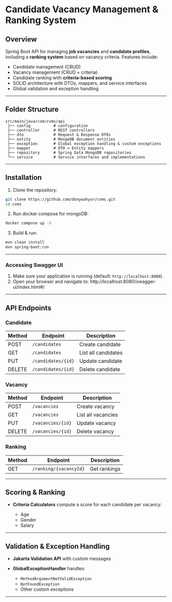 # Candidate Vacancy Management & Ranking System

## Overview

Spring Boot API for managing **job vacancies** and **candidate profiles**, including a **ranking system** based on vacancy criteria.
Features include:

-   Candidate management (CRUD)
-   Vacancy management (CRUD + criteria)
-   Candidate ranking with **criteria-based scoring**
-   SOLID architecture with DTOs, mappers, and service interfaces
-   Global validation and exception handling

---

## Folder Structure

```
src/main/java/com/cvms/api
 ├── config          # configuration
 ├── controller      # REST controllers
 ├── dto             # Request & Response DTOs
 ├── entity          # MongoDB document entities
 ├── exception       # Global exception handling & custom exceptions
 ├── mapper          # DTO ↔ Entity mappers
 ├── repository      # Spring Data MongoDB repositories
 └── service         # Service interfaces and implementations
```

---

## Installation

1. Clone the repository:

```bash
git clone https://github.com/donywahyur/cvms.git
cd cvms
```

2. Run docker compose for mongoDB:

```bash
docker compose up -d
```

3. Build & run:

```bash
mvn clean install
mvn spring-boot:run
```

---

### Accessing Swagger UI

1. Make sure your application is running (default: `http://localhost:8080`).
2. Open your browser and navigate to: http://localhost:8080/swagger-ui/index.html#/

---

## API Endpoints

### Candidate

| Method | Endpoint           | Description         |
| ------ | ------------------ | ------------------- |
| POST   | `/candidates`      | Create candidate    |
| GET    | `/candidates`      | List all candidates |
| PUT    | `/candidates/{id}` | Update candidate    |
| DELETE | `/candidates/{id}` | Delete candidate    |

### Vacancy

| Method | Endpoint          | Description        |
| ------ | ----------------- | ------------------ |
| POST   | `/vacancies`      | Create vacancy     |
| GET    | `/vacancies`      | List all vacancies |
| PUT    | `/vacancies/{id}` | Update vacancy     |
| DELETE | `/vacancies/{id}` | Delete vacancy     |

### Ranking

| Method | Endpoint                | Description         |
| ------ | ----------------------- | ------------------- |
| GET    | `/ranking/{vacancyId}` | Get rankings |

---

## Scoring & Ranking

-   **Criteria Calculators** compute a score for each candidate per vacancy:

    -   Age
    -   Gender
    -   Salary

---

## Validation & Exception Handling

-   **Jakarta Validation API** with custom messages
-   **GlobalExceptionHandler** handles:

    -   `MethodArgumentNotValidException`
    -   `NotFoundException`
    -   Other custom exceptions

---
